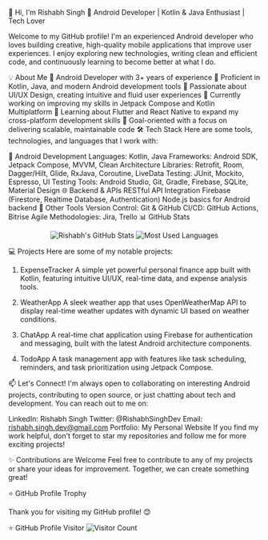 👋 Hi, I'm Rishabh Singh
🚀 Android Developer | Kotlin & Java Enthusiast | Tech Lover
<!-- Optional: Add a banner image -->

Welcome to my GitHub profile! I'm an experienced Android developer who loves building creative, high-quality mobile applications that improve user experiences. I enjoy exploring new technologies, writing clean and efficient code, and continuously learning to become better at what I do.

💡 About Me
💼 Android Developer with 3+ years of experience
📱 Proficient in Kotlin, Java, and modern Android development tools
🎨 Passionate about UI/UX Design, creating intuitive and fluid user experiences
🔭 Currently working on improving my skills in Jetpack Compose and Kotlin Multiplatform
🌱 Learning about Flutter and React Native to expand my cross-platform development skills
🎯 Goal-oriented with a focus on delivering scalable, maintainable code
🛠️ Tech Stack
Here are some tools, technologies, and languages that I work with:

📱 Android Development
Languages: Kotlin, Java
Frameworks: Android SDK, Jetpack Compose, MVVM, Clean Architecture
Libraries: Retrofit, Room, Dagger/Hilt, Glide, RxJava, Coroutine, LiveData
Testing: JUnit, Mockito, Espresso, UI Testing
Tools: Android Studio, Git, Gradle, Firebase, SQLite, Material Design
🌐 Backend & APIs
RESTful API Integration
Firebase (Firestore, Realtime Database, Authentication)
Node.js basics for Android backend
🔧 Other Tools
Version Control: Git & GitHub
CI/CD: GitHub Actions, Bitrise
Agile Methodologies: Jira, Trello
📊 GitHub Stats
<p align="center"> <img src="https://github-readme-stats.vercel.app/api?username=RishabhSinghDev&show_icons=true&theme=tokyonight" alt="Rishabh's GitHub Stats" /> <img src="https://github-readme-stats.vercel.app/api/top-langs/?username=RishabhSinghDev&layout=compact&theme=tokyonight" alt="Most Used Languages" /> </p>
💻 Projects
Here are some of my notable projects:

1. ExpenseTracker
A simple yet powerful personal finance app built with Kotlin, featuring intuitive UI/UX, real-time data, and expense analysis tools.

2. WeatherApp
A sleek weather app that uses OpenWeatherMap API to display real-time weather updates with dynamic UI based on weather conditions.

3. ChatApp
A real-time chat application using Firebase for authentication and messaging, built with the latest Android architecture components.

4. TodoApp
A task management app with features like task scheduling, reminders, and task prioritization using Jetpack Compose.

📫 Let's Connect!
I'm always open to collaborating on interesting Android projects, contributing to open source, or just chatting about tech and development. You can reach out to me on:

LinkedIn: Rishabh Singh
Twitter: @RishabhSinghDev
Email: rishabh.singh.dev@gmail.com
Portfolio: My Personal Website <!-- Replace with your website if available -->
If you find my work helpful, don't forget to star my repositories and follow me for more exciting projects!

✨ Contributions are Welcome
Feel free to contribute to any of my projects or share your ideas for improvement. Together, we can create something great!

⭐ GitHub Profile Trophy

Thank you for visiting my GitHub profile! 😊

⭐ GitHub Profile Visitor
![Visitor Count](https://komarev.com/ghpvc/?username=RishabhSinghDev&color=blue)


